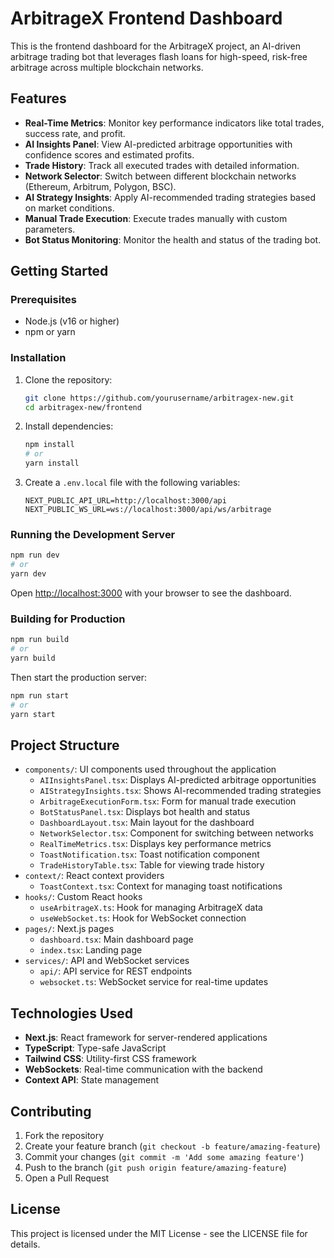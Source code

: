 # ArbitrageX Frontend Dashboard

This is the frontend dashboard for the ArbitrageX project, an AI-driven arbitrage trading bot that leverages flash loans for high-speed, risk-free arbitrage across multiple blockchain networks.

## Features

- **Real-Time Metrics**: Monitor key performance indicators like total trades, success rate, and profit.
- **AI Insights Panel**: View AI-predicted arbitrage opportunities with confidence scores and estimated profits.
- **Trade History**: Track all executed trades with detailed information.
- **Network Selector**: Switch between different blockchain networks (Ethereum, Arbitrum, Polygon, BSC).
- **AI Strategy Insights**: Apply AI-recommended trading strategies based on market conditions.
- **Manual Trade Execution**: Execute trades manually with custom parameters.
- **Bot Status Monitoring**: Monitor the health and status of the trading bot.

## Getting Started

### Prerequisites

- Node.js (v16 or higher)
- npm or yarn

### Installation

1. Clone the repository:

   ```bash
   git clone https://github.com/yourusername/arbitragex-new.git
   cd arbitragex-new/frontend
   ```

2. Install dependencies:

   ```bash
   npm install
   # or
   yarn install
   ```

3. Create a `.env.local` file with the following variables:
   ```
   NEXT_PUBLIC_API_URL=http://localhost:3000/api
   NEXT_PUBLIC_WS_URL=ws://localhost:3000/api/ws/arbitrage
   ```

### Running the Development Server

```bash
npm run dev
# or
yarn dev
```

Open [http://localhost:3000](http://localhost:3000) with your browser to see the dashboard.

### Building for Production

```bash
npm run build
# or
yarn build
```

Then start the production server:

```bash
npm run start
# or
yarn start
```

## Project Structure

- `components/`: UI components used throughout the application
  - `AIInsightsPanel.tsx`: Displays AI-predicted arbitrage opportunities
  - `AIStrategyInsights.tsx`: Shows AI-recommended trading strategies
  - `ArbitrageExecutionForm.tsx`: Form for manual trade execution
  - `BotStatusPanel.tsx`: Displays bot health and status
  - `DashboardLayout.tsx`: Main layout for the dashboard
  - `NetworkSelector.tsx`: Component for switching between networks
  - `RealTimeMetrics.tsx`: Displays key performance metrics
  - `ToastNotification.tsx`: Toast notification component
  - `TradeHistoryTable.tsx`: Table for viewing trade history
- `context/`: React context providers
  - `ToastContext.tsx`: Context for managing toast notifications
- `hooks/`: Custom React hooks
  - `useArbitrageX.ts`: Hook for managing ArbitrageX data
  - `useWebSocket.ts`: Hook for WebSocket connection
- `pages/`: Next.js pages
  - `dashboard.tsx`: Main dashboard page
  - `index.tsx`: Landing page
- `services/`: API and WebSocket services
  - `api/`: API service for REST endpoints
  - `websocket.ts`: WebSocket service for real-time updates

## Technologies Used

- **Next.js**: React framework for server-rendered applications
- **TypeScript**: Type-safe JavaScript
- **Tailwind CSS**: Utility-first CSS framework
- **WebSockets**: Real-time communication with the backend
- **Context API**: State management

## Contributing

1. Fork the repository
2. Create your feature branch (`git checkout -b feature/amazing-feature`)
3. Commit your changes (`git commit -m 'Add some amazing feature'`)
4. Push to the branch (`git push origin feature/amazing-feature`)
5. Open a Pull Request

## License

This project is licensed under the MIT License - see the LICENSE file for details.
